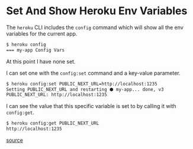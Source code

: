 # Set And Show Heroku Env Variables

The `heroku` CLI includes the `config` command which will show all the env
variables for the current app.

```bash
$ heroku config
=== my-app Config Vars

```

At this point I have none set.

I can set one with the `config:set` command and a key-value parameter.

```bash
$ heroku config:set PUBLIC_NEXT_URL=http://localhost:1235
Setting PUBLIC_NEXT_URL and restarting ⬢ my-app... done, v3
PUBLIC_NEXT_URL: http://localhost:1235
```

I can see the value that this specific variable is set to by calling it with
`config:get`.

```bash
$ heroku config:get PUBLIC_NEXT_URL
http://localhost:1235
```

[source](https://devcenter.heroku.com/articles/config-vars#using-the-heroku-cli)
